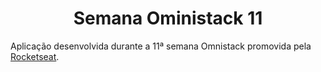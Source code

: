 <h1 align="center">Semana Oministack 11</h1>

Aplicação desenvolvida durante a 11ª semana Omnistack promovida pela <a href="https://rocketseat.com.br">Rocketseat</a>.


